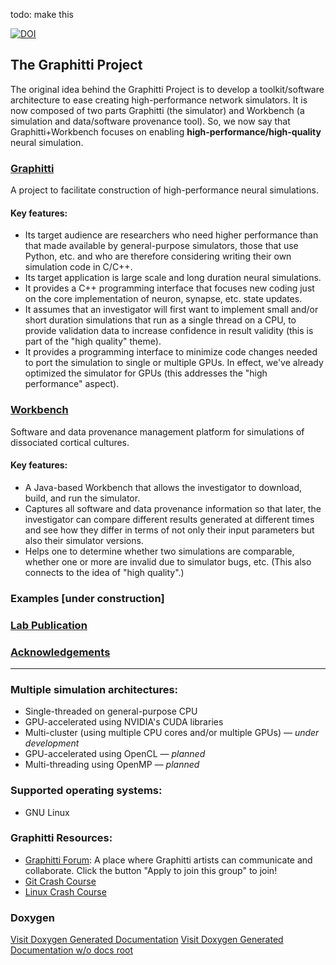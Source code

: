 todo: make this


[![DOI](https://zenodo.org/badge/6034062.svg)](https://zenodo.org/badge/latestdoi/6034062)

## The Graphitti Project

The original idea behind the Graphitti Project is to develop a toolkit/software architecture to ease creating high-performance network simulators. It is now composed of two parts Graphitti (the simulator) and Workbench (a simulation and data/software provenance tool). So, we now say that Graphitti+Workbench focuses on enabling **high-performance/high-quality** neural simulation.

### [Graphitti](https://uwb-biocomputing.github.io/Graphitti/)

A project to facilitate construction of high-performance neural simulations.

#### Key features:
- Its target audience are researchers who need higher performance than that made available by general-purpose simulators, those that use Python, etc. and who are therefore considering writing their own simulation code in C/C++.
- Its target application is large scale and long duration neural simulations.
- It provides a C++ programming interface that focuses new coding just on the core implementation of neuron, synapse, etc. state updates.
- It assumes that an investigator will first want to implement small and/or short duration simulations that run as a single thread on a CPU, to provide validation data to increase confidence in result validity (this is part of the "high quality" theme).
- It provides a programming interface to minimize code changes needed to port the simulation to single or multiple GPUs. In effect, we've already optimized the simulator for GPUs (this addresses the "high performance" aspect).

### [Workbench](https://UWB-Biocomputing.github.io/WorkBench/)

Software and data provenance management platform for simulations of dissociated cortical cultures.

#### Key features:
- A Java-based Workbench that allows the investigator to download, build, and run the simulator.
- Captures all software and data provenance information so that later, the investigator can compare different results generated at different times and see how they differ in terms of not only their input parameters but also their simulator versions. 
- Helps one to determine whether two simulations are comparable, whether one or more are invalid due to simulator bugs, etc. (This also connects to the idea of "high quality".)



### Examples [under construction]

### [Lab Publication](https://uwb-biocomputing.github.io/Graphitti/docs/BGDocs/lab-publication.md) 

### [Acknowledgements](https://uwb-biocomputing.github.io/Graphitti/docs/BGDocs/acknowledgements.md)

---------
### Multiple simulation architectures:

- Single-threaded on general-purpose CPU
- GPU-accelerated using NVIDIA's CUDA libraries
- Multi-cluster (using multiple CPU cores and/or multiple GPUs) — *under development*
- GPU-accelerated using OpenCL — *planned*
- Multi-threading using OpenMP — *planned*

### Supported operating systems:

- GNU Linux

### Graphitti Resources:

- [Graphitti Forum]([https://groups.google.com/forum/#!forum/uwb-graphitti](https://groups.google.com/forum/#!forum/uwb-braingrid)): A place where Graphitti artists can communicate and collaborate. Click the button "Apply to join this group" to join!
- [Git Crash Course](https://github.com/UWB-Biocomputing/BrainGrid/wiki/Git-Crash-Course)
- [Linux Crash Course](https://github.com/UWB-Biocomputing/BrainGrid/wiki/Linux-Crash-Course)


### Doxygen 

[Visit Doxygen Generated Documentation](docs/Doxygen/html/index.html)
[Visit Doxygen Generated Documentation w/o docs root](Doxygen/html/index.html)
